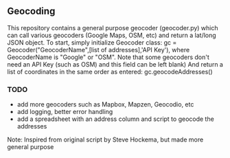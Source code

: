 ## Geocoding

This repository contains a general purpose geocoder (geocoder.py) which can call various geocoders (Google Maps, OSM, etc) and return a lat/long JSON object.
To start, simply initialize Geocoder class: gc = Geocoder("GeocoderName",[list of addresses],'API Key'), where GeocoderName is "Google" or "OSM". Note that some geocoders don't need an API Key (such as OSM) and this field can be left blank)
And return a list of coordinates in the same order as entered: gc.geocodeAddresses()

### TODO
* add more geocoders such as Mapbox, Mapzen, Geocodio, etc
* add logging, better error handling
* add a spreadsheet with an address column and script to geocode the addresses

Note: Inspired from original script by Steve Hockema, but made more general purpose
